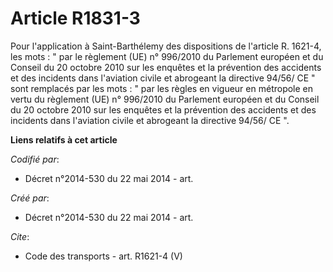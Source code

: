 # Article R1831-3

Pour l'application à Saint-Barthélemy des dispositions de l'article R. 1621-4, les mots : " par le règlement (UE) n° 996/2010
du Parlement européen et du Conseil du 20 octobre 2010 sur les enquêtes et la prévention des accidents et des incidents dans
l'aviation civile et abrogeant la directive 94/56/ CE " sont remplacés par les mots : " par les règles en vigueur en
métropole en vertu du règlement (UE) n° 996/2010 du Parlement européen et du Conseil du 20 octobre 2010 sur les enquêtes et
la prévention des accidents et des incidents dans l'aviation civile et abrogeant la directive 94/56/ CE ".

**Liens relatifs à cet article**

_Codifié par_:

  - Décret n°2014-530 du 22 mai 2014 - art.

_Créé par_:

  - Décret n°2014-530 du 22 mai 2014 - art.

_Cite_:

  - Code des transports - art. R1621-4 (V)
